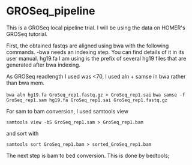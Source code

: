 # GROSeq_pipeline

This is a GROSeq local pipeline trial. I will be using the data on HOMER's GROSeq tutorial.

First, the obtained fastqs are aligned using bwa with the following commands.
-bwa needs an indexing step. You can find details of it in its user manual. hg19.fa I am using is the prefix of several hg19 files that are generated after bwa indexing.

As GROSeq readlength I used was <70, I used aln + samse in bwa rather than bwa mem.

`bwa aln hg19.fa GroSeq_rep1.fastq.gz > GroSeq_rep1.sai` 
`bwa samse -f GroSeq_rep1.sam hg19.fa GroSeq_rep1.sai GroSeq_rep1.fastq.gz`

For sam to bam conversion, I used samtools view

`samtools view -bS GroSeq_rep1.sam > GroSeq_rep1.bam`

and sort with

`samtools sort GroSeq_rep1.bam > sorted_GroSeq_rep1.bam`

The next step is bam to bed conversion. This is done by bedtools;
